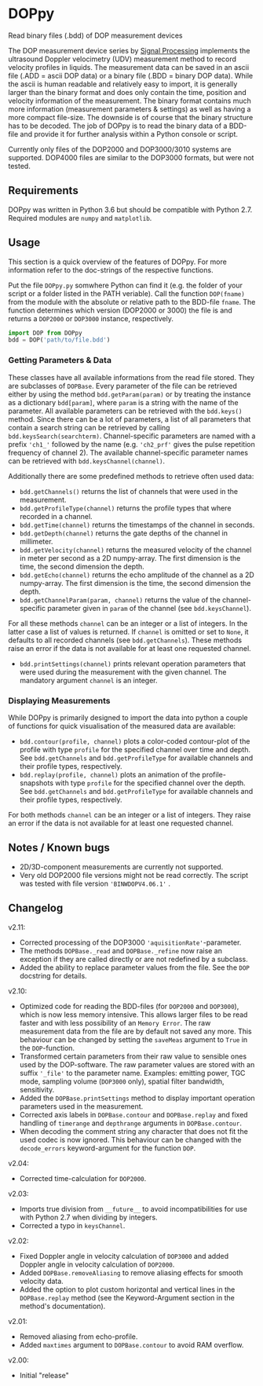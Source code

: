 # DOPpy
Read binary files (.bdd) of DOP measurement devices

The DOP measurement device series by [Signal Processing](https://www.signal-processing.com/) implements the ultrasound Doppler velocimetry (UDV) measurement method to record velocity profiles in liquids. The measurement data can be saved in an ascii file (.ADD = ascii DOP data) or a binary file (.BDD = binary DOP data). While the ascii is human readable and relatively easy to import, it is generally larger than the binary format and does only contain the time, position and velocity information of the measurement. The binary format contains much more information (measurement parameters & settings) as well as having a more compact file-size. The downside is of course that the binary structure has to be decoded. The job of DOPpy is to read the binary data of a BDD-file and provide it for further analysis within a Python console or script. 

Currently only files of the DOP2000 and DOP3000/3010 systems are supported. DOP4000 files are similar to the DOP3000 formats, but were not tested.

## Requirements
DOPpy was written in Python 3.6 but should be compatible with Python 2.7. Required modules are `numpy` and `matplotlib`.

## Usage
This section is a quick overview of the features of DOPpy. For more information refer to the doc-strings of the respective functions.

Put the file `DOPpy.py` somwhere Python can find it (e.g. the folder of your script or a folder listed in the PATH veriable). Call the function `DOP(fname)` from the module with the absolute or relative path to the BDD-file `fname`. The function determines which version (DOP2000 or 3000) the file is and returns a `DOP2000` or `DOP3000` instance, respectively.

```python
import DOP from DOPpy
bdd = DOP('path/to/file.bdd')
```

### Getting Parameters & Data
These classes have all available informations from the read file stored. They are subclasses of `DOPBase`. Every parameter of the file can be retrieved either by using the method `bdd.getParam(param)` or by treating the instance as a dictionary `bdd[param]`, where `param` is a string with the name of the parameter. All available parameters can be retrieved with the `bdd.keys()` method. Since there can be a lot of parameters, a list of all parameters that contain a search string can be retrieved by calling ``bdd.keysSearch(searchterm)``. Channel-specific parameters are named with a prefix `'ch1_'` followed by the name (e.g. `'ch2_prf'` gives the pulse repetition frequency of channel 2). The available channel-specific parameter names can be retrieved with `bdd.keysChannel(channel)`.

Additionally there are some predefined methods to retrieve often used data:

- `bdd.getChannels()` returns the list of channels that were used in the measurement.
- `bdd.getProfileType(channel)` returns the profile types that where recorded in a channel.
- `bdd.getTime(channel)` returns the timestamps of the channel in seconds.
- `bdd.getDepth(channel)` returns the gate depths of the channel in millimeter.
- `bdd.getVelocity(channel)` returns the measured velocity of the channel in meter per second as a 2D numpy-array. The first dimension is the time, the second dimension the depth.
- `bdd.getEcho(channel)` returns the echo amplitude of the channel as a 2D numpy-array. The first dimension is the time, the second dimension the depth.
- `bdd.getChannelParam(param, channel)` returns the value of the channel-specific parameter given in `param` of the channel (see `bdd.keysChannel`).

For all these methods `channel` can be an integer or a list of integers. In the latter case a list of values is returned. If `channel` is omitted or set to `None`, it defaults to all recorded channels (see `bdd.getChannels`). These methods raise an error if the data is not available for at least one requested channel.

- `bdd.printSettings(channel)` prints relevant operation parameters that were used during the measurement with the given channel. The mandatory argument `channel` is an integer.

### Displaying Measurements
While DOPpy is primarily designed to import the data into python a couple of functions for quick visualisation of the measured data are available:

- `bdd.contour(profile, channel)` plots a color-coded contour-plot of the profile with type `profile` for the specified channel over time and depth. See `bdd.getChannels` and `bdd.getProfileType` for available channels and their profile types, respectively.
- `bdd.replay(profile, channel)` plots an animation of the profile-snapshots with type `profile` for the specified channel over the depth. See `bdd.getChannels` and `bdd.getProfileType` for available channels and their profile types, respectively.

For both methods `channel` can be an integer or a list of integers. They raise an error if the data is not available for at least one requested channel.


## Notes / Known bugs
- 2D/3D-component measurements are currently not supported.
- Very old DOP2000 file versions might not be read correctly. The script was tested with file version `'BINWDOPV4.06.1'` .

## Changelog
v2.11:
- Corrected processing of the DOP3000 `'aquisitionRate'`-parameter.
- The methods `DOPBase._read` and `DOPBase._refine` now raise an exception if they are called directly or are not redefined by a subclass.
- Added the ability to replace parameter values from the file. See the `DOP` docstring for details.
      
v2.10:
- Optimized code for reading the BDD-files (for `DOP2000` and `DOP3000`), which is now less memory intensive. This allows larger files to be read faster and with less possibility of an `Memory Error`. The raw measurement data from the file are by default not saved any more. This behaviour can be changed by setting the `saveMeas` argument to `True` in the `DOP`-function.
- Transformed certain parameters from their raw value to sensible ones used by the DOP-software. The raw parameter values are stored with an suffix `'_file'` to the parameter name. Examples: emitting power, TGC mode, sampling volume (`DOP3000` only), spatial filter bandwidth, sensitivity. 
- Added the `DOPBase.printSettings` method to display important operation parameters used in the measurement.
- Corrected axis labels in `DOPBase.contour` and `DOPBase.replay` and fixed handling of `timerange` and `depthrange` arguments  in `DOPBase.contour`.
- When decoding the comment string any character that does not fit the used codec is now ignored. This behaviour can be changed with the `decode_errors` keyword-argument for the function `DOP`.
      
v2.04:
- Corrected time-calculation for `DOP2000`.

v2.03:
- Imports true division from `__future__` to avoid incompatibilities for use with Python 2.7 when dividing by integers.
- Corrected a typo in `keysChannel`.
    
v2.02:
- Fixed Doppler angle in velocity calculation of `DOP3000` and added Doppler angle in velocity calculation of `DOP2000`.
- Added `DOPBase.removeAliasing` to remove aliasing effects for smooth velocity data.
- Added the option to plot custom horizontal and vertical lines in the `DOPBase.replay` method (see the Keyword-Argument section in the method's documentation).

v2.01:
- Removed aliasing from echo-profile.
- Added `maxtimes` argument to `DOPBase.contour` to avoid RAM overflow.

v2.00:
- Initial "release"
